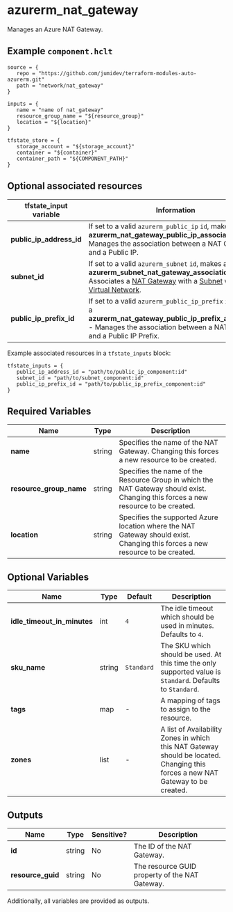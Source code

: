 # azurerm_nat_gateway

Manages an Azure NAT Gateway.

## Example `component.hclt`

```hcl
source = {
   repo = "https://github.com/jumidev/terraform-modules-auto-azurerm.git" 
   path = "network/nat_gateway" 
}

inputs = {
   name = "name of nat_gateway" 
   resource_group_name = "${resource_group}" 
   location = "${location}" 
}

tfstate_store = {
   storage_account = "${storage_account}" 
   container = "${container}" 
   container_path = "${COMPONENT_PATH}" 
}

```
## Optional associated resources

| tfstate_input variable | Information |
| -------- | ----------- |
| **public_ip_address_id** | If set to a valid `azurerm_public_ip` `id`, makes a **azurerm_nat_gateway_public_ip_association** - Manages the association between a NAT Gateway and a Public IP.|
| **subnet_id** | If set to a valid `azurerm_subnet` `id`, makes a **azurerm_subnet_nat_gateway_association** - Associates a [NAT Gateway](nat_gateway.html) with a [Subnet](subnet.html) within a [Virtual Network](virtual_network.html).|
| **public_ip_prefix_id** | If set to a valid `azurerm_public_ip_prefix` `id`, makes a **azurerm_nat_gateway_public_ip_prefix_association** - Manages the association between a NAT Gateway and a Public IP Prefix.|

Example associated resources in a `tfstate_inputs` block:

```hcl
tfstate_inputs = {
   public_ip_address_id = "path/to/public_ip_component:id"
   subnet_id = "path/to/subnet_component:id"
   public_ip_prefix_id = "path/to/public_ip_prefix_component:id"
}
```


## Required Variables

| Name | Type |  Description |
| ---- | --------- |  ----------- |
| **name** | string |  Specifies the name of the NAT Gateway. Changing this forces a new resource to be created. | 
| **resource_group_name** | string |  Specifies the name of the Resource Group in which the NAT Gateway should exist. Changing this forces a new resource to be created. | 
| **location** | string |  Specifies the supported Azure location where the NAT Gateway should exist. Changing this forces a new resource to be created. | 

## Optional Variables

| Name | Type |  Default  |  Description |
| ---- | --------- |  ----------- | ----------- |
| **idle_timeout_in_minutes** | int |  `4`  |  The idle timeout which should be used in minutes. Defaults to `4`. | 
| **sku_name** | string |  `Standard`  |  The SKU which should be used. At this time the only supported value is `Standard`. Defaults to `Standard`. | 
| **tags** | map |  -  |  A mapping of tags to assign to the resource. | 
| **zones** | list |  -  |  A list of Availability Zones in which this NAT Gateway should be located. Changing this forces a new NAT Gateway to be created. | 



## Outputs

| Name | Type | Sensitive? | Description |
| ---- | ---- | --------- | --------- |
| **id** | string | No  | The ID of the NAT Gateway. | 
| **resource_guid** | string | No  | The resource GUID property of the NAT Gateway. | 

Additionally, all variables are provided as outputs.
